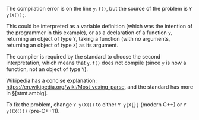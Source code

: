 The compilation error is on the line `y.f()`, but the source of the problem is `Y y(X());`.

This could be interpreted as a variable definition (which was the intention of the programmer in this example), or as a declaration of a function `y`, returning an object of type `Y`, taking a function (with no arguments, returning an object of type `X`) as its argument.

The compiler is required by the standard to choose the second interpretation, which means that `y.f()` does not compile (since `y` is now a function, not an object of type `Y`).

Wikipedia has a concise explanation: <https://en.wikipedia.org/wiki/Most_vexing_parse>, and the standard has more in §[stmt.ambig].

To fix the problem, change `Y y(X())` to either `Y y{X{}}` (modern C++) or `Y y((X()))` (pre-C++11).